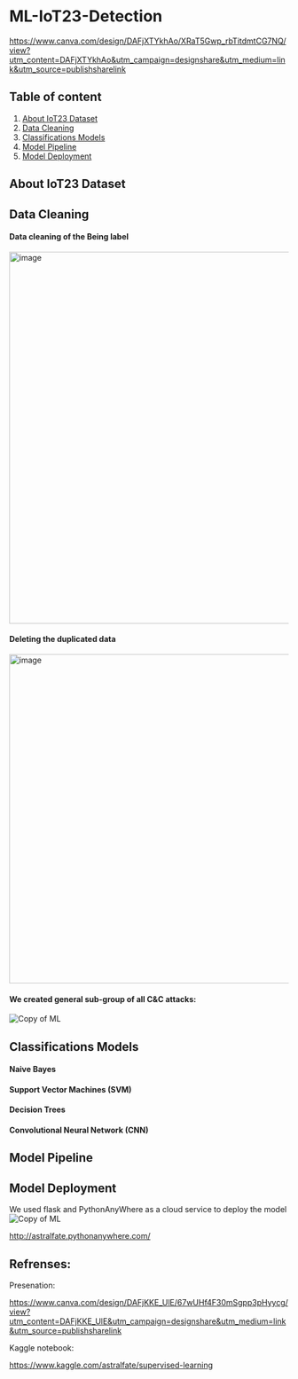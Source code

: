 # ML-IoT23-Detection

https://www.canva.com/design/DAFjXTYkhAo/XRaT5Gwp_rbTitdmtCG7NQ/view?utm_content=DAFjXTYkhAo&utm_campaign=designshare&utm_medium=link&utm_source=publishsharelink


## Table of content

1. [About IoT23 Dataset](#About-IoT23-Dataset)
2. [Data Cleaning](#Data-Cleaning)
3. [Classifications Models](#Classifications-Models)
4. [Model Pipeline](#Model-Pipeline)
5. [Model Deployment](#Model-Deployment)


## About IoT23 Dataset

## Data Cleaning

#### Data cleaning of the Being label

<img width="671" alt="image" src="https://github.com/astral-fate/ML-IoT23-Detection/assets/63984422/52691eda-cf6f-466f-8c46-31476a23755a">


#### Deleting the duplicated data
 
<img width="594" alt="image" src="https://github.com/astral-fate/ML-IoT23-Detection/assets/63984422/ba02d781-cfcd-47a8-8669-919ac6c6c6b9">


#### We created general sub-group of all C&C attacks:

![Copy of ML](https://github.com/astral-fate/ML-IoT23-Detection/assets/63984422/0bab88f0-2939-4976-8485-cb0a7708d59b)


## Classifications Models

#### Naive Bayes

#### Support Vector Machines (SVM)

#### Decision Trees

#### Convolutional Neural Network (CNN)



## Model Pipeline




## Model Deployment

We used flask and PythonAnyWhere as a cloud service to deploy the model
![Copy of ML](https://github.com/astral-fate/ML-IoT23-Detection/assets/63984422/0906b084-dcce-4b74-ae5a-3019fa568940)

http://astralfate.pythonanywhere.com/

## Refrenses: 

Presenation: 

https://www.canva.com/design/DAFjKKE_UlE/67wUHf4F30mSgpp3pHyycg/view?utm_content=DAFjKKE_UlE&utm_campaign=designshare&utm_medium=link&utm_source=publishsharelink

Kaggle notebook:

https://www.kaggle.com/astralfate/supervised-learning




